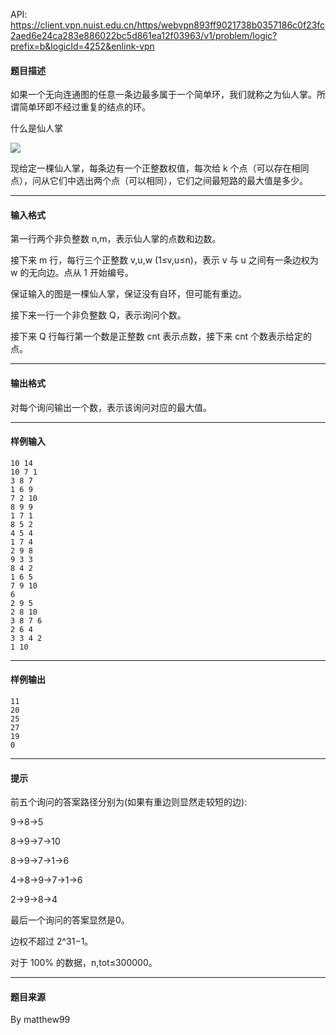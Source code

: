 API: https://client.vpn.nuist.edu.cn/https/webvpn893ff9021738b0357186c0f23fc2aed6e24ca283e886022bc5d861ea12f03963/v1/problem/logic?prefix=b&logicId=4252&enlink-vpn

#### 题目描述

如果一个无向连通图的任意一条边最多属于一个简单环，我们就称之为仙人掌。所谓简单环即不经过重复的结点的环。

什么是仙人掌

![](../file/4252_0.png)

现给定一棵仙人掌，每条边有一个正整数权值，每次给 k 个点（可以存在相同点），问从它们中选出两个点（可以相同），它们之间最短路的最大值是多少。

---

#### 输入格式

第一行两个非负整数 n,m，表示仙人掌的点数和边数。

接下来 m 行，每行三个正整数 v,u,w (1≤v,u≤n)，表示 v 与 u 之间有一条边权为 w 的无向边。点从 1 开始编号。

保证输入的图是一棵仙人掌，保证没有自环，但可能有重边。

接下来一行一个非负整数 Q，表示询问个数。

接下来 Q 行每行第一个数是正整数 cnt 表示点数，接下来 cnt 个数表示给定的点。

---

#### 输出格式

对每个询问输出一个数，表示该询问对应的最大值。

---

#### 样例输入
```
10 14
10 7 1
3 8 7
1 6 9
7 2 10
8 9 9
1 7 1
8 5 2
4 5 4
1 7 4
2 9 8
9 3 3
8 4 2
1 6 5
7 9 10
6
2 9 5
2 8 10
3 8 7 6
2 6 4
3 3 4 2
1 10
```

---

#### 样例输出
```
11
20
25
27
19
0
```

---

#### 提示

前五个询问的答案路径分别为(如果有重边则显然走较短的边):

9→8→5

8→9→7→10

8→9→7→1→6

4→8→9→7→1→6

2→9→8→4

最后一个询问的答案显然是0。

边权不超过 2^31−1。

对于 100% 的数据，n,tot≤300000。

---

#### 题目来源

By matthew99